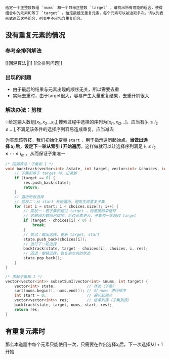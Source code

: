 
```
给定一个正整数数组 `nums` 和一个目标正整数 `target` ，请找出所有可能的组合，使得组合中的元素和等于 `target` 。给定数组无重复元素，每个元素可以被选取多次。请以列表形式返回这些组合，列表中不应包含重复组合。
```

## 没有重复元素的情况
### 参考全排列解法
[[回溯算法🐸]]
[[全排列问题]]

### 出现的问题
- 由于最后的结果与元素出现的顺序无关，所以需要去重
- 实际去重时，由于target很大，容易产生大量重复结果，去重开销很大

### 解决办法：剪枝

💡给定输入数组$[x_1,x_2...x_n]$,搜索过程中选择的序列为$[x_{i1},x_{i2}...]$，应当有$[i_1\le i_2 \le ...]$,不满足该条件的选择序列容易造成重复，应当减去

为实现该剪枝，我们初始化变量 `start` ，用于指示遍历起始点。**当做出选择 $x_i$ 后，设定下一轮从索引 i 开始遍历**。这样做就可以让选择序列满足 $i_1≤i_2≤⋯≤i_m$ ，从而保证子集唯一

```cpp
/* 回溯算法：子集和 I */
void backtrack(vector<int> &state, int target, vector<int> &choices, int start, vector<vector<int>> &res) {
    // 子集和等于 target 时，记录解
    if (target == 0) {
        res.push_back(state);
        return;
    }
    // 遍历所有选择
    // 剪枝二：从 start 开始遍历，避免生成重复子集
    for (int i = start; i < choices.size(); i++) {
        // 剪枝一：若子集和超过 target ，则直接结束循环
        // 这是因为数组已排序，后边元素更大，子集和一定超过 target
        if (target - choices[i] < 0) {
            break;
        }
        // 尝试：做出选择，更新 target, start
        state.push_back(choices[i]);
        // 进行下一轮选择
        backtrack(state, target - choices[i], choices, i, res);
        // 回退：撤销选择，恢复到之前的状态
        state.pop_back();
    }
}

/* 求解子集和 I */
vector<vector<int>> subsetSumI(vector<int> &nums, int target) {
    vector<int> state;              // 状态（子集）
    sort(nums.begin(), nums.end()); // 对 nums 进行排序
    int start = 0;                  // 遍历起始点
    vector<vector<int>> res;        // 结果列表（子集列表）
    backtrack(state, target, nums, start, res);
    return res;
}
```

## 有重复元素时
那么本道题中每个元素只能使用一次，只需要在作出选择$x_i$后，下一次选择从$i+1$开始